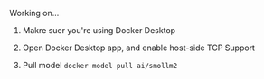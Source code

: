 Working on...

1. Makre suer you're using Docker Desktop

2. Open Docker Desktop app, and enable host-side TCP Support

3. Pull model `docker model pull ai/smollm2`